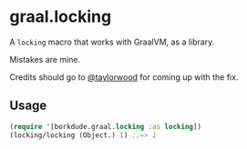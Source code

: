# graal.locking

A `locking` macro that works with GraalVM, as a library.

Mistakes are mine.

Credits should go to
[@taylorwood](https://github.com/taylorwood/clojurl/tree/locking-fix) for coming
up with the fix.

## Usage

``` clojure
(require '[borkdude.graal.locking :as locking])
(locking/locking (Object.) 1) ;;=> 1
```

